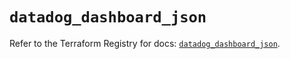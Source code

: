 # `datadog_dashboard_json`

Refer to the Terraform Registry for docs: [`datadog_dashboard_json`](https://registry.terraform.io/providers/datadog/datadog/3.62.0/docs/resources/dashboard_json).
